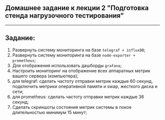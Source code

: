 ## Домашнее задание к лекции 2 "Подготовка стенда нагрузочного тестирования"

---

## Задание:
1. Развернуть систему мониторинга на базе ```telegraf + influxDB```;
2. Развернуть систему мониторинга на базе ```node-exporter + prometheus```;
3. Для отображения использовать дашборды ```grafana```;
4. Настроить мониторинг на отображение всех аппаратных метрик вашего сервера (компьютера);
5. для telegraf: сделать частоту отправки метрик каждые 60 секунд, подключить метрики оперативной памяти и swap, жесткого диска и сети;
6. для prometheus: сделать частоту отправки метрик каждые 36 секунд;
7. Сделать скриншоты состояния метрик системы в покое длительностью минимум 15 минут;
